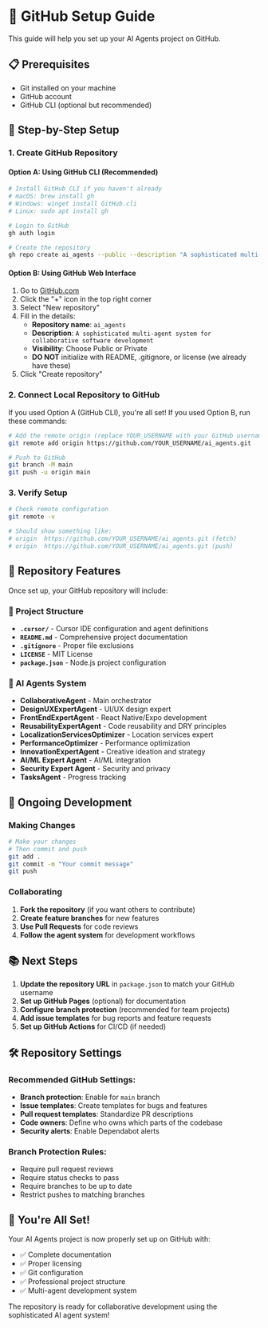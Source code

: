 # 🚀 GitHub Setup Guide

This guide will help you set up your AI Agents project on GitHub.

## 📋 Prerequisites

- Git installed on your machine
- GitHub account
- GitHub CLI (optional but recommended)

## 🔧 Step-by-Step Setup

### 1. Create GitHub Repository

#### Option A: Using GitHub CLI (Recommended)
```bash
# Install GitHub CLI if you haven't already
# macOS: brew install gh
# Windows: winget install GitHub.cli
# Linux: sudo apt install gh

# Login to GitHub
gh auth login

# Create the repository
gh repo create ai_agents --public --description "A sophisticated multi-agent system for collaborative software development" --source=. --remote=origin --push
```

#### Option B: Using GitHub Web Interface
1. Go to [GitHub.com](https://github.com)
2. Click the "+" icon in the top right corner
3. Select "New repository"
4. Fill in the details:
   - **Repository name**: `ai_agents`
   - **Description**: `A sophisticated multi-agent system for collaborative software development`
   - **Visibility**: Choose Public or Private
   - **DO NOT** initialize with README, .gitignore, or license (we already have these)
5. Click "Create repository"

### 2. Connect Local Repository to GitHub

If you used Option A (GitHub CLI), you're all set! If you used Option B, run these commands:

```bash
# Add the remote origin (replace YOUR_USERNAME with your GitHub username)
git remote add origin https://github.com/YOUR_USERNAME/ai_agents.git

# Push to GitHub
git branch -M main
git push -u origin main
```

### 3. Verify Setup

```bash
# Check remote configuration
git remote -v

# Should show something like:
# origin  https://github.com/YOUR_USERNAME/ai_agents.git (fetch)
# origin  https://github.com/YOUR_USERNAME/ai_agents.git (push)
```

## 🎯 Repository Features

Once set up, your GitHub repository will include:

### 📁 Project Structure
- **`.cursor/`** - Cursor IDE configuration and agent definitions
- **`README.md`** - Comprehensive project documentation
- **`.gitignore`** - Proper file exclusions
- **`LICENSE`** - MIT License
- **`package.json`** - Node.js project configuration

### 🤖 AI Agents System
- **CollaborativeAgent** - Main orchestrator
- **DesignUXExpertAgent** - UI/UX design expert
- **FrontEndExpertAgent** - React Native/Expo development
- **ReusabilityExpertAgent** - Code reusability and DRY principles
- **LocalizationServicesOptimizer** - Location services expert
- **PerformanceOptimizer** - Performance optimization
- **InnovationExpertAgent** - Creative ideation and strategy
- **AI/ML Expert Agent** - AI/ML integration
- **Security Expert Agent** - Security and privacy
- **TasksAgent** - Progress tracking

## 🔄 Ongoing Development

### Making Changes
```bash
# Make your changes
# Then commit and push
git add .
git commit -m "Your commit message"
git push
```

### Collaborating
1. **Fork the repository** (if you want others to contribute)
2. **Create feature branches** for new features
3. **Use Pull Requests** for code reviews
4. **Follow the agent system** for development workflows

## 📚 Next Steps

1. **Update the repository URL** in `package.json` to match your GitHub username
2. **Set up GitHub Pages** (optional) for documentation
3. **Configure branch protection** (recommended for team projects)
4. **Add issue templates** for bug reports and feature requests
5. **Set up GitHub Actions** for CI/CD (if needed)

## 🛠️ Repository Settings

### Recommended GitHub Settings:
- **Branch protection**: Enable for `main` branch
- **Issue templates**: Create templates for bugs and features
- **Pull request templates**: Standardize PR descriptions
- **Code owners**: Define who owns which parts of the codebase
- **Security alerts**: Enable Dependabot alerts

### Branch Protection Rules:
- Require pull request reviews
- Require status checks to pass
- Require branches to be up to date
- Restrict pushes to matching branches

## 🎉 You're All Set!

Your AI Agents project is now properly set up on GitHub with:
- ✅ Complete documentation
- ✅ Proper licensing
- ✅ Git configuration
- ✅ Professional project structure
- ✅ Multi-agent development system

The repository is ready for collaborative development using the sophisticated AI agent system! 